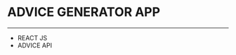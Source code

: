 <h1>ADVICE GENERATOR APP</h1>

-------------------------------------------------------

<ul>
  <li>REACT JS</li>
  <li>ADVICE API</li>
</ul>
